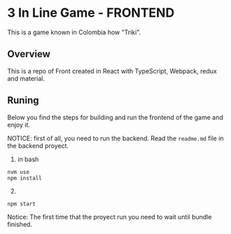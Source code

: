 # 3 In Line Game - FRONTEND

This is a game known in Colombia how "Triki".

## Overview

This is a repo of Front created in React with TypeScript, Webpack, redux and material.

## Runing 

Below you find the steps for building and run the frontend of the game and enjoy it.

NOTICE: first of all, you need to run the backend. Read the `readme.md` file in the backend proyect.

1. in bash

```
nvm use
npm install
```

2. 
```
npm start
```

Notice: The first time that the proyect run you need to wait until bundle finished.